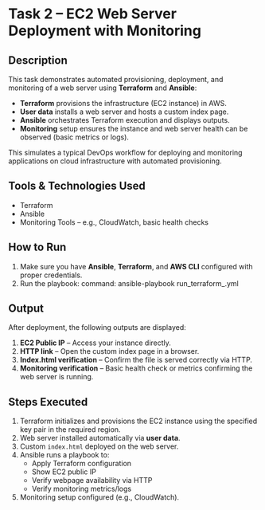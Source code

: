 # Task 2 – EC2 Web Server Deployment with Monitoring

## Description
This task demonstrates automated provisioning, deployment, and monitoring of a web server using **Terraform** and **Ansible**:

- **Terraform** provisions the infrastructure (EC2 instance) in AWS.
- **User data** installs a web server and hosts a custom index page.
- **Ansible** orchestrates Terraform execution and displays outputs.
- **Monitoring** setup ensures the instance and web server health can be observed (basic metrics or logs).

This simulates a typical DevOps workflow for deploying and monitoring applications on cloud infrastructure with automated provisioning.

## Tools & Technologies Used
- Terraform
- Ansible
- Monitoring Tools – e.g., CloudWatch, basic health checks

## How to Run

1. Make sure you have **Ansible**, **Terraform**, and **AWS CLI** configured with proper credentials.
2. Run the playbook:
   command: ansible-playbook run_terraform_.yml

## Output
After deployment, the following outputs are displayed:

1. **EC2 Public IP** – Access your instance directly.
2. **HTTP link** – Open the custom index page in a browser.
3. **Index.html verification** – Confirm the file is served correctly via HTTP.
4. **Monitoring verification** – Basic health check or metrics confirming the web server is running.

## Steps Executed
1. Terraform initializes and provisions the EC2 instance using the specified key pair in the required region.
2. Web server installed automatically via **user data**.
3. Custom `index.html` deployed on the web server.
4. Ansible runs a playbook to:
   - Apply Terraform configuration
   - Show EC2 public IP
   - Verify webpage availability via HTTP
   - Verify monitoring metrics/logs
5. Monitoring setup configured (e.g., CloudWatch).


